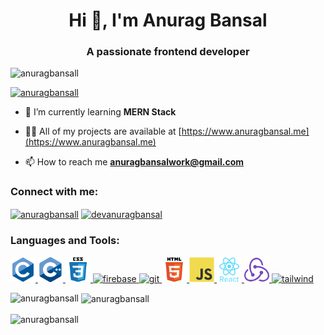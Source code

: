 <h1 align="center">Hi 👋, I'm Anurag Bansal</h1>
<h3 align="center">A passionate frontend developer</h3>

<p align="left"> <img src="https://komarev.com/ghpvc/?username=anuragbansall&label=Profile%20views&color=0e75b6&style=flat" alt="anuragbansall" /> </p>

<p align="left"> <a href="https://github.com/ryo-ma/github-profile-trophy"><img src="https://github-profile-trophy.vercel.app/?username=anuragbansall" alt="anuragbansall" /></a> </p>

- 🌱 I’m currently learning **MERN Stack**

- 👨‍💻 All of my projects are available at [https://www.anuragbansal.me](https://www.anuragbansal.me)

- 📫 How to reach me **anuragbansalwork@gmail.com**

<h3 align="left">Connect with me:</h3>
<p align="left">
<a href="https://linkedin.com/in/anuragbansall" target="blank"><img align="center" src="https://raw.githubusercontent.com/rahuldkjain/github-profile-readme-generator/master/src/images/icons/Social/linked-in-alt.svg" alt="anuragbansall" height="30" width="40" /></a>
<a href="https://www.hackerrank.com/devanuragbansal" target="blank"><img align="center" src="https://raw.githubusercontent.com/rahuldkjain/github-profile-readme-generator/master/src/images/icons/Social/hackerrank.svg" alt="devanuragbansal" height="30" width="40" /></a>
</p>

<h3 align="left">Languages and Tools:</h3>
<p align="left"> <a href="https://www.cprogramming.com/" target="_blank" rel="noreferrer"> <img src="https://raw.githubusercontent.com/devicons/devicon/master/icons/c/c-original.svg" alt="c" width="40" height="40"/> </a> <a href="https://www.w3schools.com/cpp/" target="_blank" rel="noreferrer"> <img src="https://raw.githubusercontent.com/devicons/devicon/master/icons/cplusplus/cplusplus-original.svg" alt="cplusplus" width="40" height="40"/> </a> <a href="https://www.w3schools.com/css/" target="_blank" rel="noreferrer"> <img src="https://raw.githubusercontent.com/devicons/devicon/master/icons/css3/css3-original-wordmark.svg" alt="css3" width="40" height="40"/> </a> <a href="https://firebase.google.com/" target="_blank" rel="noreferrer"> <img src="https://www.vectorlogo.zone/logos/firebase/firebase-icon.svg" alt="firebase" width="40" height="40"/> </a> <a href="https://git-scm.com/" target="_blank" rel="noreferrer"> <img src="https://www.vectorlogo.zone/logos/git-scm/git-scm-icon.svg" alt="git" width="40" height="40"/> </a> <a href="https://www.w3.org/html/" target="_blank" rel="noreferrer"> <img src="https://raw.githubusercontent.com/devicons/devicon/master/icons/html5/html5-original-wordmark.svg" alt="html5" width="40" height="40"/> </a> <a href="https://developer.mozilla.org/en-US/docs/Web/JavaScript" target="_blank" rel="noreferrer"> <img src="https://raw.githubusercontent.com/devicons/devicon/master/icons/javascript/javascript-original.svg" alt="javascript" width="40" height="40"/> </a> <a href="https://reactjs.org/" target="_blank" rel="noreferrer"> <img src="https://raw.githubusercontent.com/devicons/devicon/master/icons/react/react-original-wordmark.svg" alt="react" width="40" height="40"/> </a> <a href="https://redux.js.org" target="_blank" rel="noreferrer"> <img src="https://raw.githubusercontent.com/devicons/devicon/master/icons/redux/redux-original.svg" alt="redux" width="40" height="40"/> </a> <a href="https://tailwindcss.com/" target="_blank" rel="noreferrer"> <img src="https://www.vectorlogo.zone/logos/tailwindcss/tailwindcss-icon.svg" alt="tailwind" width="40" height="40"/> </a> </p>

<p><img align="left" src="https://github-readme-stats.vercel.app/api/top-langs?username=anuragbansall&show_icons=true&locale=en&layout=compact" alt="anuragbansall" /></p>

<p>&nbsp;<img align="center" src="https://github-readme-stats.vercel.app/api?username=anuragbansall&show_icons=true&locale=en" alt="anuragbansall" /></p>

<p><img align="center" src="https://github-readme-streak-stats.herokuapp.com/?user=anuragbansall&" alt="anuragbansall" /></p>
